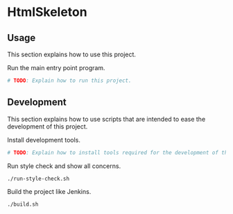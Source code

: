 # HtmlSkeleton

## Usage

This section explains how to use this project.

Run the main entry point program.

```sh
# TODO: Explain how to run this project.
```


## Development

This section explains how to use scripts that are intended to ease the development of this project.

Install development tools.

```sh
# TODO: Explain how to install tools required for the development of this project.
```

Run style check and show all concerns.

```sh
./run-style-check.sh
```

Build the project like Jenkins.

```sh
./build.sh
```
